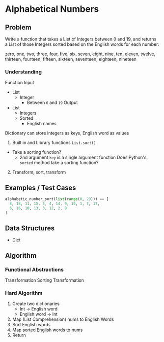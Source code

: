 # Alphabetical Numbers

## Problem

Write a function that takes a List of Integers between 0 and 19, and returns a List of those Integers sorted based on the English words for each number:

zero, one, two, three, four, five, six, seven, eight, nine, ten, eleven, twelve, thirteen, fourteen, fifteen, sixteen, seventeen, eighteen, nineteen

### Understanding

Function
Input
- List
	- Integer
		- Between `0` and `19`
Output
- List
	- Integers
	- Sorted
		- English names

Dictionary can store integers as keys, English word as values
1. Built in and Library functions
`List.sort()`
- Take a sorting function?
	- 2nd argument `key` is a single argument function
Does Python's `sorted` method take a sorting function?
2. Transform, sort, transform

## Examples / Test Cases

```python
alphabetic_number_sort(list(range(0, 20))) == [
  8, 18, 11, 15, 5, 4, 14, 9, 19, 1, 7, 17,
  6, 16, 10, 13, 3, 12, 2, 0
]
```

## Data Structures

- Dict

## Algorithm
### Functional Abstractions
Transformation
Sorting
Transformation

### Hard Algorithm
1. Create two dictionaries
	- Int -> English word
	- English word -> Int
2. Map (List Comprehension) nums to English Words
3. Sort English words
4. Map sorted English words to nums
5. Return
